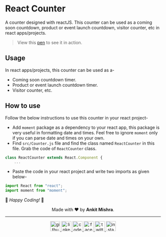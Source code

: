 # React Counter

A counter designed with reactJS. This counter can be used as a coming soon countdown, product or event launch countdown, visitor counter, etc in react apps/projects.

> View this [pen](https://codepen.io/ankitmishradev/pen/OJjPBoK) to see it in action.

## Usage

In react apps/projects, this counter can be used as a-

- Coming soon countdown timer.
- Product or event launch countdown timer.
- Visitor counter, etc.

## How to use

Follow the below instructions to use this counter in your react project-

- Add `moment` package as a dependency to your react app, this package is very useful in formatting date and times. Feel free to ignore `moment` only if you can parse date and times on your own.
- Find `src/Counter.js` file and find the class named `ReactCounter` in this file. Grab the code of `ReactCounter` class.

```javascript
class ReactCounter extends React.Component {
    ...
```

- Paste the code in your react project and write two imports as given below-

```javascript
import React from "react";
import moment from "moment";
```

🎉 _Happy Coding!_ 🎉

<footer>
<div align="center">
Made with ❤️ by <b>Ankit Mishra</b>.
</div>

---

<div align="center">
<a href="https://github.com/ankitmishradev" target="blank">
    <img src="https://raw.githubusercontent.com/ankitmishradev/awesome-icons/main/social/png/github.png" height="32px" width="32px" alt="github"/>
</a>
<a href="https://www.linkedin.com/in/ankitmishradev/" target="blank">
    <img src="https://raw.githubusercontent.com/ankitmishradev/awesome-icons/main/social/png/linked-in.png" height="32px" width="32px" alt="linked-in"/>
</a>
<a href="https://codepen.io/ankitmishradev" target="blank">
    <img src="https://raw.githubusercontent.com/ankitmishradev/awesome-icons/main/social/png/codepen.png" height="32px" width="32px" alt="codepen"/>
</a>
<a href="https://www.facebook.com/profile.php?id=100008455744534" target="blank">
    <img src="https://raw.githubusercontent.com/ankitmishradev/awesome-icons/main/social/png/facebook.png" height="32px" width="32px" alt="facebook"/>
</a>
<a href="https://twitter.com/iankitmi" target="blank">
    <img src="https://raw.githubusercontent.com/ankitmishradev/awesome-icons/main/social/png/twitter.png" height="32px" width="32px" alt="twitter"/>
</a>
<a href="https://www.instagram.com/iankitmi/" target="blank">
    <img src="https://raw.githubusercontent.com/ankitmishradev/awesome-icons/main/social/png/instagram.png" height="32px" width="32px" alt="instagram" />
</a>
</div>
</footer>
